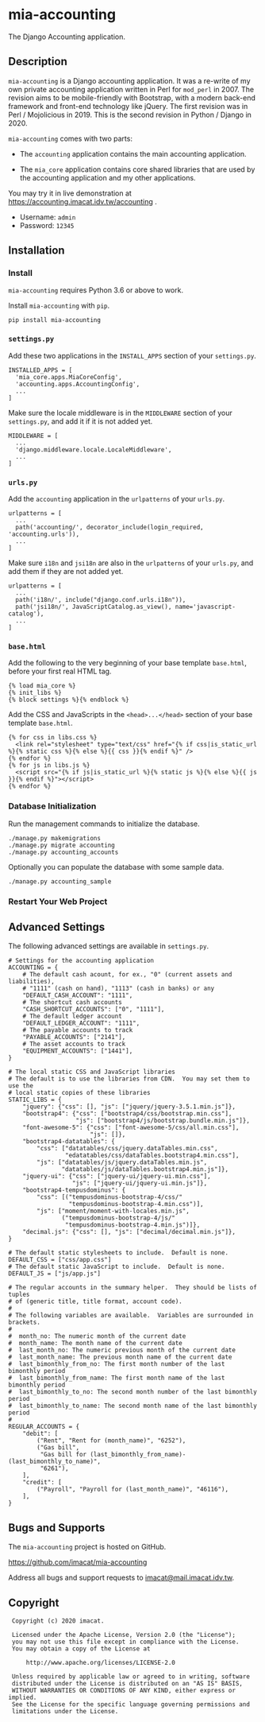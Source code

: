 # mia-accounting

The Django Accounting application.

## Description

`mia-accounting` is a Django accounting application.  It was a re-write of my
own private accounting application written in Perl for `mod_perl` in 2007.  The
revision aims to be mobile-friendly with Bootstrap, with a modern back-end
framework and front-end technology like jQuery.  The first revision was in
Perl / Mojolicious in 2019.  This is the second revision in Python / Django
in 2020.

`mia-accounting` comes with two parts:

* The `accounting` application contains the main accounting application. 

* The `mia_core` application contains core shared libraries that are used by the
accounting application and my other applications.

You may try it in live demonstration at
https://accounting.imacat.idv.tw/accounting .
* Username: `admin`
* Password: `12345`

## Installation

### Install

`mia-accounting` requires Python 3.6 or above to work.

Install `mia-accounting` with `pip`.

```
pip install mia-accounting
```

### `settings.py`

Add these two applications in the `INSTALL_APPS` section of your `settings.py`.

```
INSTALLED_APPS = [
  'mia_core.apps.MiaCoreConfig',
  'accounting.apps.AccountingConfig',
  ...
]
```

Make sure the locale middleware is in the `MIDDLEWARE` section of your
`settings.py`, and add it if it is not added yet.

```
MIDDLEWARE = [
  ...
  'django.middleware.locale.LocaleMiddleware',
  ...
]
```

### `urls.py`

Add the `accounting` application in the `urlpatterns` of your `urls.py`.

```
urlpatterns = [
  ...
  path('accounting/', decorator_include(login_required, 'accounting.urls')),
  ...
]
```

Make sure `i18n` and `jsi18n` are also in the `urlpatterns` of your `urls.py`,
and add them if they are not added yet.

```
urlpatterns = [
  ...
  path('i18n/', include("django.conf.urls.i18n")),
  path('jsi18n/', JavaScriptCatalog.as_view(), name='javascript-catalog'),
  ...
]
```

### `base.html`

Add the following to the very beginning of your base template
`base.html`, before your first real HTML tag.

```
{% load mia_core %}
{% init_libs %}
{% block settings %}{% endblock %}
```

Add the CSS and JavaScripts in the `<head>...</head>` section of your
base template `base.html`.

```
{% for css in libs.css %}
  <link rel="stylesheet" type="text/css" href="{% if css|is_static_url %}{% static css %}{% else %}{{ css }}{% endif %}" />
{% endfor %}
{% for js in libs.js %}
  <script src="{% if js|is_static_url %}{% static js %}{% else %}{{ js }}{% endif %}"></script>
{% endfor %}
```

### Database Initialization

Run the management commands to initialize the database.

```
./manage.py makemigrations
./manage.py migrate accounting
./manage.py accounting_accounts
```

Optionally you can populate the database with some sample data.

```
./manage.py accounting_sample
```

### Restart Your Web Project

## Advanced Settings

The following advanced settings are available in `settings.py`.

```
# Settings for the accounting application
ACCOUNTING = {
    # The default cash acount, for ex., "0" (current assets and liabilities),
    # "1111" (cash on hand), "1113" (cash in banks) or any  
    "DEFAULT_CASH_ACCOUNT": "1111",
    # The shortcut cash accounts
    "CASH_SHORTCUT_ACCOUNTS": ["0", "1111"],
    # The default ledger account
    "DEFAULT_LEDGER_ACCOUNT": "1111",
    # The payable accounts to track
    "PAYABLE_ACCOUNTS": ["2141"],
    # The asset accounts to track
    "EQUIPMENT_ACCOUNTS": ["1441"],
}

# The local static CSS and JavaScript libraries
# The default is to use the libraries from CDN.  You may set them to use the
# local static copies of these libraries
STATIC_LIBS = {
    "jquery": {"css": [], "js": ["jquery/jquery-3.5.1.min.js"]},
    "bootstrap4": {"css": ["bootstrap4/css/bootstrap.min.css"],
                   "js": ["bootstrap4/js/bootstrap.bundle.min.js"]},
    "font-awesome-5": {"css": ["font-awesome-5/css/all.min.css"],
                       "js": []},
    "bootstrap4-datatables": {
        "css": ["datatables/css/jquery.dataTables.min.css",
                "edatatables/css/dataTables.bootstrap4.min.css"],
        "js": ["datatables/js/jquery.dataTables.min.js",
               "datatables/js/dataTables.bootstrap4.min.js"]},
    "jquery-ui": {"css": ["jquery-ui/jquery-ui.min.css"],
                  "js": ["jquery-ui/jquery-ui.min.js"]},
    "bootstrap4-tempusdominus": {
        "css": [("tempusdominus-bootstrap-4/css/"
                 "tempusdominus-bootstrap-4.min.css")],
        "js": ["moment/moment-with-locales.min.js",
               ("tempusdominus-bootstrap-4/js/"
                "tempusdominus-bootstrap-4.min.js")]},
    "decimal.js": {"css": [], "js": ["decimal/decimal.min.js"]},
}

# The default static stylesheets to include.  Default is none.
DEFAULT_CSS = ["css/app.css"]
# The default static JavaScript to include.  Default is none.
DEFAULT_JS = ["js/app.js"]

# The regular accounts in the summary helper.  They should be lists of tuples
# of (generic title, title format, account code).
# 
# The following variables are available.  Variables are surrounded in brackets. 
# 
#  month_no: The numeric month of the current date
#  month_name: The month name of the current date
#  last_month_no: The numeric previous month of the current date
#  last_month_name: The previous month name of the current date
#  last_bimonthly_from_no: The first month number of the last bimonthly period
#  last_bimonthly_from_name: The first month name of the last bimonthly period
#  last_bimonthly_to_no: The second month number of the last bimonthly period
#  last_bimonthly_to_name: The second month name of the last bimonthly period
#
REGULAR_ACCOUNTS = {
    "debit": [
        ("Rent", "Rent for (month_name)", "6252"),
        ("Gas bill",
         "Gas bill for (last_bimonthly_from_name)-(last_bimonthly_to_name)",
         "6261"),
    ],
    "credit": [
        ("Payroll", "Payroll for (last_month_name)", "46116"),
    ],
}
```

## Bugs and Supports

The `mia-accounting` project is hosted on GitHub.

https://github.com/imacat/mia-accounting

Address all bugs and support requests to imacat@mail.imacat.idv.tw.

## Copyright

```
 Copyright (c) 2020 imacat.

 Licensed under the Apache License, Version 2.0 (the "License");
 you may not use this file except in compliance with the License.
 You may obtain a copy of the License at

     http://www.apache.org/licenses/LICENSE-2.0

 Unless required by applicable law or agreed to in writing, software
 distributed under the License is distributed on an "AS IS" BASIS,
 WITHOUT WARRANTIES OR CONDITIONS OF ANY KIND, either express or implied.
 See the License for the specific language governing permissions and
 limitations under the License.
```
